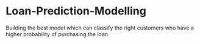 # Loan-Prediction-Modelling
Building the best model which can classify the right customers who have a higher probability of purchasing the loan
